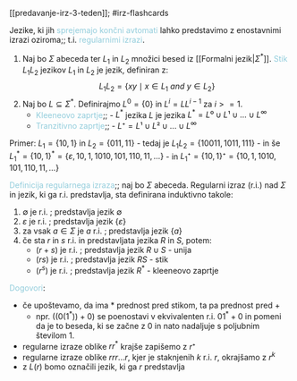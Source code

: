 [[predavanje-irz-3-teden]]; #irz-flashcards 

Jezike, ki jih <font color="#92cddc">sprejemajo končni avtomati</font> lahko predstavimo z enostavnimi izrazi oziroma;; t.i. <font color="#92cddc">regularnimi izrazi</font>.

1) Naj bo $\Sigma$ abeceda ter $L_1$ in $L_2$ množici besed iz [[Formalni jezik|$\Sigma^*$]]. <font color="#92cddc">Stik</font> $L_1L_2$ jezikov $L_1$ in $L_2$ je jezik, definiran z: $$L_1L_2 = \{xy \mid x \in L_1 \ and \ y \in L_2\}$$
2) Naj bo $L \subseteq \Sigma^*$. Definirajmo $L^0 = \{0\}$ in $L^{i} = LL^{i-1}$ za $i >= 1$.
	- <font color="#92cddc">Kleeneovo zaprtje</font>;; - $L^*$ jezika $L$ je jezika $L^* = L⁰ \cup L¹ \cup ... \cup L^{\infty}$
	- <font color="#92cddc">Tranzitivno zaprtje</font>;; - $L⁺ = L¹ \cup L² \cup ... \cup L^{\infty}$


Primer: $L_1 = \{10, 1\}$ in $L_2 = \{011, 11\}$
	- tedaj je $L_1L_2 = \{10011, 1011, 111\}$
	- in še $L_1^* = \{10, 1\}^* = \{\varepsilon, 10, 1, 1010, 101, 110, 11, ...\}$
	- in $L_1⁺ = \{10, 1\}⁺ = \{10, 1, 1010, 101, 110, 11, ...\}$

<font color="#92cddc">Definicija regularnega izraza</font>;; naj bo $\Sigma$ abeceda. Regularni izraz (r.i.) nad $\Sigma$ in jezik, ki ga r.i. predstavlja, sta definirana induktivno takole:
1) $\emptyset$ je r.i. ; predstavlja jezik $\emptyset$ 
2) $\varepsilon$ je r.i. ; predstavlja jezik $\{\varepsilon\}$
3) za vsak $a \in \Sigma$ je $a$ r.i. ; predstavlja jezik $\{a\}$
4) če sta $r$ in $s$ r.i. in predstavljata jezika $R$ in $S$, potem:
	- $(r+s)$ je r.i. ; predstavlja jezik $R \cup S$ - unija
	- $(rs)$ je r.i. ; predstavlja jezik $RS$ - stik
	- $(r^{s})$ je r.i. ; predstavlja jezik $R^*$ - kleeneovo zaprtje


<font color="#92cddc">Dogovori</font>:
- če upoštevamo, da ima $*$ prednost pred stikom, ta pa prednost pred $+$
	- npr. $((0(1^*))+0)$ se poenostavi v ekvivalenten r.i. $01^*+0$ in pomeni da je to beseda, ki se začne z $0$ in nato nadaljuje s poljubnim številom $1$.
- regularne izraze oblike $rr^*$ krajše zapišemo z $r⁺$
- regularne izraze oblike $rrr...r$, kjer je staknjenih $k$ r.i. $r$, okrajšamo z $r^k$
- z $L(r)$ bomo označili jezik, ki ga $r$ predstavlja


